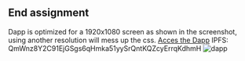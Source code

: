 ## End assignment
Dapp is optimized for a 1920x1080 screen as shown in the screenshot, using another resolution will mess up the css.
[Acces the Dapp](https://web3assignments.github.io/BC3_Jakob/PD-16/Web/slots.html)
IPFS: QmWnz8Y2C91EjGSgs6qHmka51yySrQntKQZcyErrqKdhmH
![dapp](https://user-images.githubusercontent.com/71760326/106119386-70f2b200-6155-11eb-993f-e3154af1b59d.PNG)
